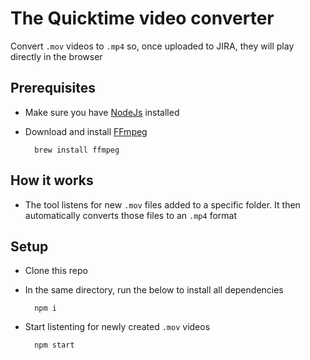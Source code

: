 # The Quicktime video converter

Convert `.mov` videos to `.mp4` so, once uploaded to JIRA, they will play directly in the browser

## Prerequisites
- Make sure you have [NodeJs](https://nodejs.org/en/) installed
- Download and install [FFmpeg](https://ffmpeg.org/) 

        brew install ffmpeg

## How it works
- The tool listens for new `.mov` files added to a specific folder. It then automatically converts those files to an `.mp4` format


## Setup 
- Clone this repo
- In the same directory, run the below to install all dependencies

        npm i

- Start listenting for newly created `.mov` videos

        npm start
